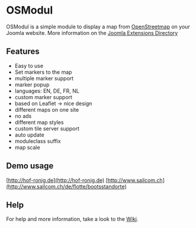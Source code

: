 # OSModul
OSModul is a simple module to display a map from [OpenStreetmap](https://openstreetmap.org) on your Joomla website. More information on the [Joomla Extensions Directory](https://extensions.joomla.org/profile/extension/maps-a-weather/maps-a-locations/osmodul)

## Features
- Easy to use
- Set markers to the map
- multiple marker support
- marker popup
- languages: EN, DE, FR, NL
- custom marker support
- based on Leaflet -> nice design
- different maps on one site
- no ads
- different map styles
- custom tile server support
- auto update
- moduleclass suffix
- map scale

## Demo usage
[http://hof-ronig.de](http://hof-ronig.de)
[http://www.sailcom.ch](http://www.sailcom.ch/de/flotte/bootsstandorte)

## Help
For help and more information, take a look to the [Wiki](https://github.com/Schlumpf/osmodul/wiki).
